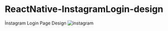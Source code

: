 # ReactNative-InstagramLogin-design
İnstagram Login Page Design
![instagram](https://user-images.githubusercontent.com/49957660/93761576-b1c24380-fc16-11ea-8f7f-e1f893ea0c18.PNG)
